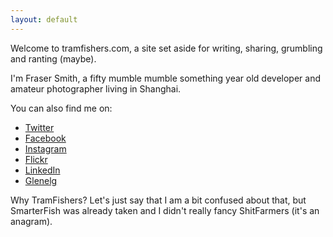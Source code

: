 ```yaml
---
layout: default
---
```


Welcome to tramfishers.com, a site set aside for writing, sharing, grumbling and ranting (maybe).

I'm Fraser Smith, a fifty mumble mumble something year old developer and amateur photographer living in Shanghai.

You can also find me on:

- [Twitter](https://twitter.com/frassmith)
- [Facebook](https://facebook.com/fras.smith)
- [Instagram](https://instagram.com/frassmith)
- [Flickr](https://flickr.com/frasshanghai)
- [LinkedIn](https://linkedin.com/in/frassmith)
- [Glenelg](https://glenelg.net)

Why TramFishers? Let's just say that I am a bit confused about that, but SmarterFish was already taken and I didn't really fancy ShitFarmers (it's an anagram).